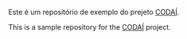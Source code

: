 Este é um repositório de exemplo do prejeto [CODAÍ](https://growdev.com.br/codai/).

This is a sample repository for the [CODAÍ](https://growdev.com.br/codai/) project.
